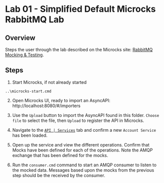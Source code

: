 # Lab 01 - Simplified Default Microcks RabbitMQ Lab

## Overview

Steps the user through the lab described on the Microcks site: [RabbitMQ Mocking & Testing](https://microcks.io/documentation/guides/usage/async-protocols/rabbitmq-support/).

## Steps

1. Start Microcks, if not already started

`..\microcks-start.cmd`

2. Open Microcks UI, ready to import an AsyncAPI: http://localhost:8080/#/importers

3. Use the `Upload` button to import the AsyncAPI found in this folder. `Choose file` to select the file, then `Upload` to register the API in Microcks.

4. Navigate to the [`API | Services`](http://localhost:8080/#/services) tab and confirm a new `Account Service` has been loaded.

5. Open up the service and view the different operations. Confirm that Mocks have been defined for each of the operations. Note the AMQP exchange that has been defined for the mocks.

6. Run the `consumer.cmd` command to start an AMQP consumer to listen to the mocked data. Messages based upon the mocks from the previous step should be the received by the consumer.